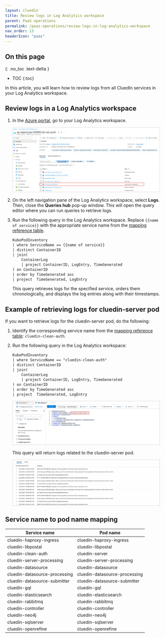 ```yaml
---
layout: cluedin
title: Review logs in Log Analytics workspace
parent: PaaS operations
permalink: /paas-operations/review-logs-in-log-analytics-workspace
nav_order: 13
headerIcon: "paas"
---
```

## On this page
{: .no_toc .text-delta }
- TOC
{:toc}

In this article, you will learn how to review logs from all CluedIn services in your Log Analytics workspace.

## Review logs in a Log Analytics workspace

1. In the [Azure portal](https://portal.azure.com/), go to your Log Analytics workspace.

    ![log-analytics-workspace.png](../../assets/images/paas-operations/log-analytics-workspace.png)

1. On the left navigation pane of the Log Analytics workspace, select **Logs**. Then, close the **Queries hub** pop-up window. This will open the query editor where you can run queries to retrieve logs.

1. Run the following query in the Log Analytics workspace. Replace `{{name of service}}` with the appropriate service name from the [mapping reference table](#service-name-to-pod-name-mapping).

    ```
    KubePodInventory
    | where ServiceName == {{name of service}}
    | distinct ContainerID
    | join( 
        ContainerLog 
        | project ContainerID, LogEntry, TimeGenerated
    ) on ContainerID
    | order by TimeGenerated asc
    | project  TimeGenerated, LogEntry
    ```

    This query retrieves logs for the specified service, orders them chronologically, and displays the log entries along with their timestamps.

## Example of retrieving logs for cluedin-server pod

If you want to retrieve logs for the cluedin-server pod, do the following:

1. Identify the corresponding service name from the [mapping reference table](#service-name-to-pod-name-mapping): `cluedin-clean-auth`.

1. Run the following query in the Log Analytics workspace:

    ```
    KubePodInventory
    | where ServiceName == "cluedin-clean-auth"
    | distinct ContainerID
    | join( 
        ContainerLog 
        | project ContainerID, LogEntry, TimeGenerated
    ) on ContainerID
    | order by TimeGenerated asc
    | project  TimeGenerated, LogEntry
    ```

    ![query-example.png](../../assets/images/paas-operations/query-example.png)

    This query will return logs related to the cluedin-server pod.

    ![logs-example.png](../../assets/images/paas-operations/logs-example.png)

## Service name to pod name mapping

| Service name | Pod name |
|--------------|----------|
|cluedin-haproxy-ingress| cluedin-haproxy-ingress |
|cluedin-libpostal| cluedin-libpostal |
|cluedin-clean-auth|cluedin-server|
|cluedin-server-processing|cluedin-server-processing|
|cluedin-datasource|cluedin-datasource|
|cluedin-datasource-processing|cluedin-datasource-processing|
|cluedin-datasource-submitter|cluedin-datasource-submitter|
|cluedin-gql|cluedin-gql|
|cluedin-elasticsearch|cluedin-elasticsearch|
|cluedin-rabbitmq|cluedin-rabbitmq|
|cluedin-controller|cluedin-controller|
|cluedin-neo4j|cluedin-neo4j|
|cluedin-sqlserver|cluedin-sqlserver|
|cluedin-openrefine|cluedin-openrefine|
